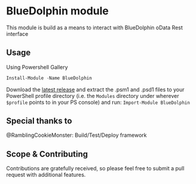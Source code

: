 # BlueDolphin module
This module is build as a means to interact with BlueDolphin oData Rest interface

## Usage
Using Powershell Gallery

```PowerShell
Install-Module -Name BlueDolphin
```

Download the [latest release](https://github.com/michael19842/BlueDolhin/releases/latest) and  extract the .psm1 and .psd1 files to your PowerShell profile directory (i.e. the `Modules` directory under wherever `$profile` points to in your PS console) and run:
`Import-Module BlueDolphin`

## Special thanks to 
@RamblingCookieMonster: Build/Test/Deploy framework

## Scope & Contributing
Contributions are gratefully received, so please feel free to submit a pull request with additional features.
